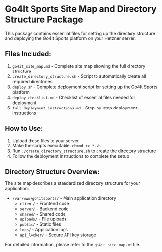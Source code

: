 # Go4It Sports Site Map and Directory Structure Package

This package contains essential files for setting up the directory structure and deploying the Go4It Sports platform on your Hetzner server.

## Files Included:

1. `go4it_site_map.md` - Complete site map showing the full directory structure
2. `create_directory_structure.sh` - Script to automatically create all required directories
3. `deploy.sh` - Complete deployment script for setting up the Go4It Sports platform
4. `deploy_checklist.md` - Checklist of essential files needed for deployment
5. `full_deployment_instructions.md` - Step-by-step deployment instructions

## How to Use:

1. Upload these files to your server
2. Make the scripts executable: `chmod +x *.sh`
3. Run `./create_directory_structure.sh` to create the directory structure
4. Follow the deployment instructions to complete the setup

## Directory Structure Overview:

The site map describes a standardized directory structure for your application:

- `/var/www/go4itsports/` - Main application directory
  - `client/` - Frontend code
  - `server/` - Backend code
  - `shared/` - Shared code
  - `uploads/` - File uploads
  - `public/` - Static files
  - `logs/` - Application logs
  - `api_locker/` - Secure API key storage

For detailed information, please refer to the `go4it_site_map.md` file.

